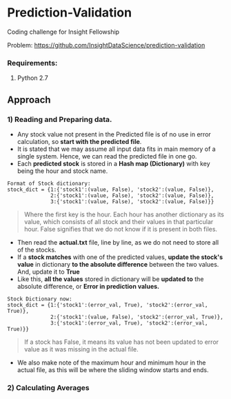 # Prediction-Validation
Coding challenge for Insight Fellowship

Problem: https://github.com/InsightDataScience/prediction-validation

### Requirements:
1) Python 2.7

## Approach

### 1) Reading and Preparing data.
  - Any stock value not present in the Predicted file is of no use in error calculation, so **start with the predicted file**.
  - It is stated that we may assume all input data fits in main memory of a single system. Hence, we can read the predicted file in one go.
  - Each **predicted stock** is stored in a **Hash map (Dictionary)** with key being the hour and stock name.
  ```P
  Format of Stock dictionary:
  stock_dict = {1:{'stock1':(value, False), 'stock2':(value, False)},
                2:{'stock1':(value, False), 'stock2':(value, False)},
                3:{'stock1':(value, False), 'stock2':(value, False)}}
  ```
  > Where the first key is the hour. Each hour has another dictionary as its value, which consists of all 
  stock and their values in that particular hour. False signifies that we do not know if it is present in both files.
  - Then read the **actual.txt** file, line by line, as we do not need to store all of the stocks.
  - If a **stock matches** with one of the predicted values, **update the stock's value** in dictionary **to the absolute difference** between the two values. And, update it to **True**
  - Like this, **all the values** stored in dictionary will be **updated to** the absolute difference, or **Error in prediction values.**
  ```P
  Stock Dictionary now:
  stock_dict = {1:{'stock1':(error_val, True), 'stock2':(error_val, True)},
                2:{'stock1':(value, False), 'stock2':(error_val, True)},
                3:{'stock1':(error_val, True), 'stock2':(error_val, True)}}
  ```
  > If a stock has False, it means its value has not been updated to error value as it was missing in the actual file.
  - We also make note of the maximum hour and minimum hour in the actual file, as this will be where the sliding window starts and ends.
  
### 2) Calculating Averages
